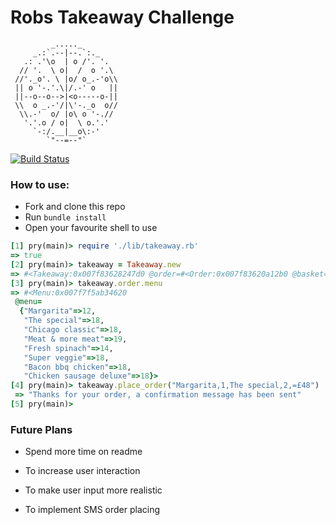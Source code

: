 Robs Takeaway Challenge
==========


```
         _....._
     _.:`.--|--.`:._
   .: .'\o  | o /'. '.
  // '.  \ o|  /  o '.\
 //'._o'. \ |o/ o_.-'o\\
 || o '-.'.\|/.-' o   ||
 ||--o--o-->|<o-----o-||
 \\  o _.-'/|\'-._o  o//
  \\.-'  o/ |o\ o '-.//
   '.'.o / o|  \ o.'.'
     `-:/.__|__o\:-'
        `"--=--"`

```

[![Build Status](https://travis-ci.org/makersacademy/takeaway-challenge.svg?branch=master)](https://travis-ci.org/makersacademy/takeaway-challenge)



### How to use:

* Fork and clone this repo
* Run  ```bundle install```
* Open your favourite shell to use


```ruby
[1] pry(main)> require './lib/takeaway.rb'
=> true
[2] pry(main)> takeaway = Takeaway.new
=> #<Takeaway:0x007f83628247d0 @order=#<Order:0x007f83620a12b0 @basket={},@bill_total=[],@menu=#<Menu:0x007f83620a0d38 @menu={"Margarita"=>12,"The special"=>18,"Chicago classic"=>18,"Meat & more meat"=>19,"Fresh spinach"=>14,"Super veggie"=>18,"Bacon bbq chicken"=>18,"Chicken sausage deluxe"=>18}>,@order_qty=0,@sms_message="">,@sms=#<Sms:0xxxxxxxxxxxxxxx @client=<Twilio::REST::Client @account_sid=ACxxxxxxxxxxxxxxxxxxxxxxxxxxxxxxxx>>>
[3] pry(main)> takeaway.order.menu
=> #<Menu:0x007f7f5ab34620
 @menu=
  {"Margarita"=>12,
   "The special"=>18,
   "Chicago classic"=>18,
   "Meat & more meat"=>19,
   "Fresh spinach"=>14,
   "Super veggie"=>18,
   "Bacon bbq chicken"=>18,
   "Chicken sausage deluxe"=>18}>
[4] pry(main)> takeaway.place_order("Margarita,1,The special,2,=£48")
 => "Thanks for your order, a confirmation message has been sent"
[5] pry(main)>
 ```

### Future Plans

* Spend more time on readme

* To increase user interaction

* To make user input more realistic

* To implement SMS order placing
